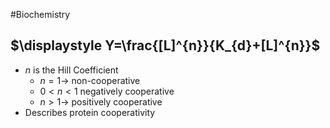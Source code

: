 #Biochemistry 
## $\displaystyle Y=\frac{[L]^{n}}{K_{d}+[L]^{n}}$
* $\displaystyle n$ is the Hill Coefficient
	* $\displaystyle n=1\rightarrow$ non-cooperative
	* $\displaystyle 0<n<1$ negatively cooperative
	* $\displaystyle n>1\rightarrow$ positively cooperative
* Describes protein cooperativity
